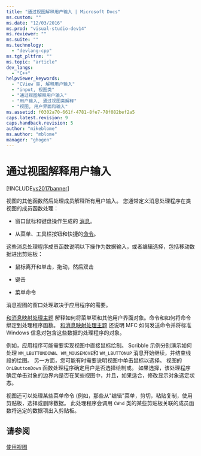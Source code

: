 ```yaml
---
title: "通过视图解释用户输入 | Microsoft Docs"
ms.custom: ""
ms.date: "12/03/2016"
ms.prod: "visual-studio-dev14"
ms.reviewer: ""
ms.suite: ""
ms.technology: 
  - "devlang-cpp"
ms.tgt_pltfrm: ""
ms.topic: "article"
dev_langs: 
  - "C++"
helpviewer_keywords: 
  - "CView 类, 解释用户输入"
  - "input, 视图类"
  - "通过视图解释用户输入"
  - "用户输入, 通过视图类解释"
  - "视图, 用户界面和输入"
ms.assetid: f0302a70-661f-4781-8fe7-78f082bef2a5
caps.latest.revision: 9
caps.handback.revision: 5
author: "mikeblome"
ms.author: "mblome"
manager: "ghogen"
---
```

# 通过视图解释用户输入
[!INCLUDE[vs2017banner](../assembler/inline/includes/vs2017banner.md)]

视图的其他函数然后处理成员解释所有用户输入。  您通常定义消息处理程序在类视图的成员函数处理：  
  
-   窗口鼠标和键盘操作生成的 [消息](../mfc/messages.md)。  
  
-   从菜单、工具栏按钮和快捷的[命令](../mfc/user-interface-objects-and-command-ids.md)。  
  
 这些消息处理程序成员函数说明以下操作为数据输入，或者编辑选择，包括移动数据进出剪贴板：  
  
-   鼠标离开和单击，拖动，然后双击  
  
-   键击  
  
-   菜单命令  
  
 消息视图的窗口处理取决于应用程序的需要。  
  
 [和消息映射处理主题](../mfc/message-handling-and-mapping.md) 解释如何将菜单项和其他用户界面对象。命令和如何将命令绑定到处理程序函数。  [和消息映射处理主题](../mfc/message-handling-and-mapping.md) 还说明 MFC 如何发送命令并将标准 Windows 信息对包含这些数据的处理程序的对象。  
  
 例如，应用程序可能需要实现视图中直接鼠标绘制。  Scribble 示例分别演示如何处理 `WM_LBUTTONDOWN`、`WM_MOUSEMOVE`和 `WM_LBUTTONUP` 消息开始继续，并结束线段的绘图。  另一方面，您可能有时需要说明视图中单击鼠标以选择。  视图的 `OnLButtonDown` 函数处理程序确定用户是否选择绘制或。  如果选择，该处理程序确定单击对象的边界内是否在某些视图中，并且，如果适合，修改显示对象选定状态。  
  
 视图还可以处理某些菜单命令 \(例如，那些从"编辑"菜单，剪切，粘贴复制，使用剪贴板，选择或删除数据。  此处理程序会调用 `CWnd` 类的某些剪贴板关联的成员函数将选定的数据项出入剪贴板。  
  
## 请参阅  
 [使用视图](../mfc/using-views.md)